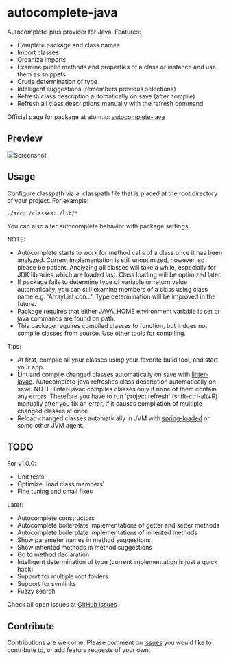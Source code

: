 # autocomplete-java

Autocomplete-plus provider for Java. Features:

* Complete package and class names
* Import classes
* Organize imports
* Examine public methods and properties of a class or instance and use them as snippets
* Crude determination of type
* Intelligent suggestions (remembers previous selections)
* Refresh class description automatically on save (after compile)
* Refresh all class descriptions manually with the refresh command

Official page for package at atom.io: [autocomplete-java](https://atom.io/packages/autocomplete-java)

## Preview

![Screenshot](https://raw.github.com/keskiju/autocomplete-java/master/screenshot.gif)

## Usage

Configure classpath via a .classpath file that is placed at the root directory of your project. For example:

    ./src:./classes:./lib/*

You can also alter autocomplete behavior with package settings.  

NOTE:
* Autocomplete starts to work for method calls of a class once it has been analyzed. Current implementation is still unoptimized, however, so please be patient. Analyzing all classes will take a while, especially for JDK libraries which are loaded last. Class loading will be optimized later.
* If package fails to determine type of variable or return value automatically, you can still examine members of a class using class name e.g. 'ArrayList.con...'. Type determination will be improved in the future.
* Package requires that either JAVA_HOME environment variable is set or java commands are found on path.
* This package requires compiled classes to function, but it does not compile classes from source. Use other tools for compiling.

Tips:
* At first, compile all your classes using your favorite build tool, and start your app.
* Lint and compile changed classes automatically on save with [linter-javac](https://atom.io/packages/linter-javac). Autocomplete-java refreshes class description automatically on save. NOTE: linter-javac compiles classes only if none of them contain any errors. Therefore you have to run 'project refresh' (shift-ctrl-alt+R) manually after you fix an error, if it causes compilation of multiple changed classes at once.
* Reload changed classes automatically in JVM with [spring-loaded](https://github.com/spring-projects/spring-loaded) or some other JVM agent.

## TODO

For v1.0.0:
* Unit tests
* Optimize 'load class members'
* Fine tuning and small fixes

Later:
* Autocomplete constructors
* Autocomplete boilerplate implementations of getter and setter methods
* Autocomplete boilerplate implementations of inherited methods
* Show parameter names in method suggestions
* Show inherited methods in method suggestions
* Go to method declaration
* Intelligent determination of type (current implementation is just a quick hack)
* Support for multiple root folders
* Support for symlinks
* Fuzzy search

Check all open issues at [GitHub issues](https://github.com/keskiju/autocomplete-java/issues)

## Contribute

Contributions are welcome. Please comment on [issues](https://github.com/keskiju/autocomplete-java/issues) you would like to contribute to, or add feature requests of your own.
